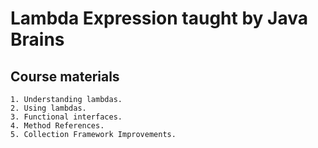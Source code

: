 # Lambda Expression taught by Java Brains


## Course materials
```
1. Understanding lambdas.
2. Using lambdas.
3. Functional interfaces.
4. Method References.
5. Collection Framework Improvements.
```